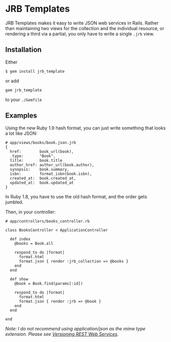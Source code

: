 # JRB Templates

JRB Templates makes it easy to write JSON web services in Rails.  Rather than maintaining two views for the collection and the individual resource, or rendering a third via a partial, you only have to write a single `.jrb` view.

## Installation

Either

    $ gem install jrb_template

or add

    gem jrb_template

to your `./Gemfile`


## Examples

Using the new Ruby 1.9 hash format, you can just write something that looks a lot like JSON:

    # app/views/books/book.json.jrb
    {
      href:        book_url(book),
      _type:       "Book",
      title:       book.title
      author_href: author_url(book.author),
      synopsis:    book.summary,
      isbn:        format_isbn(book.isbn),
      created_at:  book.created_at,
      updated_at:  book.updated_at
    }


In Ruby 1.8, you have to use the old hash format, and the order gets jumbled.

Then, in your controller:

    # app/controllers/books_controller.rb

    class BooksController < ApplicationController

      def index
        @books = Book.all

        respond_to do |format|
          format.html
          format.json { render :jrb_collection => @books }
        end
      end

      def show
        @book = Book.find(params[:id])

        respond_to do |format|
          format.html
          format.json { render :jrb => @book }
        end
      end

    end

*Note: I do not recommend using application/json as the mime type extension. Please see [Versioning REST Web Services][].*





[Versioning REST Web Services]: http://barelyenough.org/blog/2008/05/versioning-rest-web-services/
